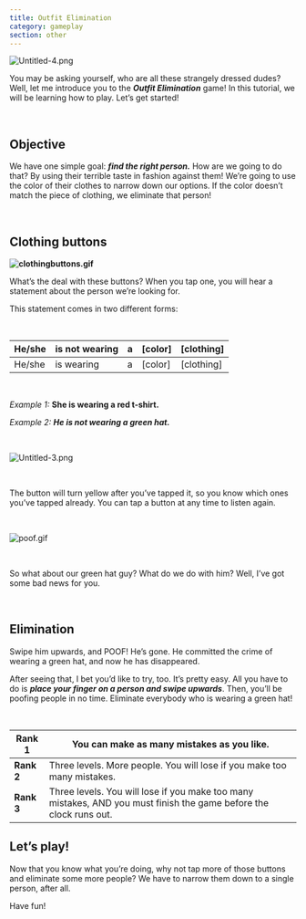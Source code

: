```yaml
---
title: Outfit Elimination
category: gameplay
section: other
---
```

![Untitled-4.png](https://help.studycat.com/hc/article_attachments/34921324100889)


You may be asking yourself, who are all these strangely dressed dudes? Well, let me introduce you to the ***Outfit Elimination*** game! In this tutorial, we will be learning how to play. Let’s get started!


 


## **Objective**


We have one simple goal: ***find the right person.*** How are we going to do that? By using their terrible taste in fashion against them! We’re going to use the color of their clothes to narrow down our options. If the color doesn’t match the piece of clothing, we eliminate that person!


 


## **Clothing buttons**


**![clothingbuttons.gif](https://help.studycat.com/hc/article_attachments/34921310348441)**


What’s the deal with these buttons? When you tap one, you will hear a statement about the person we’re looking for.


This statement comes in two different forms:


 




| He/she | is not wearing | a | \[color] | \[clothing] |
| --- | --- | --- | --- | --- |
| He/she | is wearing | a | \[color] | \[clothing] |


 


*Example 1:* **She is wearing a red t\-shirt.**



*Example 2:* ***He is not wearing a green hat.***



 


![Untitled-3.png](https://help.studycat.com/hc/article_attachments/34921324104985)  


 


The button will turn yellow after you’ve tapped it, so you know which ones you’ve tapped already. You can tap a button at any time to listen again. 


 


![poof.gif](https://help.studycat.com/hc/article_attachments/34921324114329)


 


So what about our green hat guy? What do we do with him? Well, I’ve got some bad news for you.


 


## **Elimination**


Swipe him upwards, and POOF! He’s gone. He committed the crime of wearing a green hat, and now he has disappeared.


After seeing that, I bet you’d like to try, too. It’s pretty easy. All you have to do is ***place your finger on a person and swipe upwards***. Then, you’ll be poofing people in no time. Eliminate everybody who is wearing a green hat!


 




| **Rank 1** | You can make as many mistakes as you like. |
| --- | --- |
| **Rank 2** | Three levels. More people. You will lose if you make too many mistakes. |
| **Rank 3** | Three levels. You will lose if you make too many mistakes, AND you must finish the game before the clock runs out. |


## 


## **Let’s play!**


Now that you know what you’re doing, why not tap more of those buttons and eliminate some more people? We have to narrow them down to a single person, after all.


Have fun!


 

